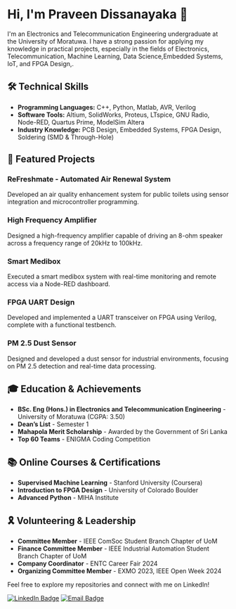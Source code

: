 # Hi, I'm Praveen Dissanayaka 👋

I'm an Electronics and Telecommunication Engineering undergraduate at the University of Moratuwa. I have a strong passion for applying my knowledge in practical projects, especially in the fields of Electronics, Telecommunication, Machine Learning, Data Science,Embedded Systems, IoT, and  FPGA Design,.

## 🛠 Technical Skills
- **Programming Languages:** C++, Python, Matlab, AVR, Verilog
- **Software Tools:** Altium, SolidWorks, Proteus, LTspice, GNU Radio, Node-RED, Quartus Prime, ModelSim Altera
- **Industry Knowledge:** PCB Design, Embedded Systems, FPGA Design, Soldering (SMD & Through-Hole)

## 🌟 Featured Projects
### ReFreshmate - Automated Air Renewal System
Developed an air quality enhancement system for public toilets using sensor integration and microcontroller programming.

### High Frequency Amplifier
Designed a high-frequency amplifier capable of driving an 8-ohm speaker across a frequency range of 20kHz to 100kHz.

### Smart Medibox
Executed a smart medibox system with real-time monitoring and remote access via a Node-RED dashboard.

### FPGA UART Design
Developed and implemented a UART transceiver on FPGA using Verilog, complete with a functional testbench.

### PM 2.5 Dust Sensor
Designed and developed a dust sensor for industrial environments, focusing on PM 2.5 detection and real-time data processing.

## 🎓 Education & Achievements
- **BSc. Eng (Hons.) in Electronics and Telecommunication Engineering** - University of Moratuwa (CGPA: 3.50)
- **Dean’s List** - Semester 1
- **Mahapola Merit Scholarship** - Awarded by the Government of Sri Lanka
- **Top 60 Teams** - ENIGMA Coding Competition

## 📚 Online Courses & Certifications
- **Supervised Machine Learning** - Stanford University (Coursera)
- **Introduction to FPGA Design** - University of Colorado Boulder
- **Advanced Python** - MIHA Institute

## 🎗 Volunteering & Leadership
- **Committee Member** - IEEE ComSoc Student Branch Chapter of UoM
- **Finance Committee Member** - IEEE Industrial Automation Student Branch Chapter of UoM
- **Company Coordinator** - ENTC Career Fair 2024
- **Organizing Committee Member** - EXMO 2023, IEEE Open Week 2024

Feel free to explore my repositories and connect with me on LinkedIn!

[![LinkedIn Badge](https://img.shields.io/badge/-LinkedIn-blue?style=flat-square&logo=Linkedin&logoColor=white&link=https://www.linkedin.com/in/praveen-dissanayaka/)](https://www.linkedin.com/in/dmpcd)
[![Email Badge](https://img.shields.io/badge/Email-praveendissanayaka63%40gmail.com-red?style=flat-square&logo=Gmail&logoColor=white)](mailto:praveendissanayaka63@gmail.com)


<!--
**dmpcd/dmpcd** is a ✨ _special_ ✨ repository because its `README.md` (this file) appears on your GitHub profile.

Here are some ideas to get you started:

- 🔭 I’m currently working on ...
- 🌱 I’m currently learning ...
- 👯 I’m looking to collaborate on ...
- 🤔 I’m looking for help with ...
- 💬 Ask me about ...
- 📫 How to reach me: ...
- 😄 Pronouns: ...
- ⚡ Fun fact: ...
-->
